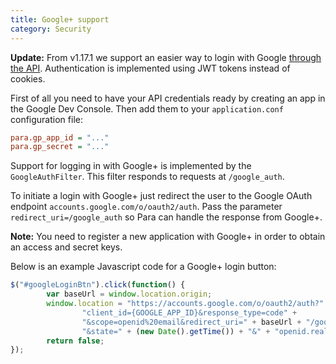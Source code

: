 ```yaml
---
title: Google+ support
category: Security
---
```


**Update:** From v1.17.1 we support an easier way to login with Google [through the API](#034-api-jwt-signin).
Authentication is implemented using JWT tokens instead of cookies.

First of all you need to have your API credentials ready by creating an app in the Google Dev Console.
Then add them to your `application.conf` configuration file:
```cfg
para.gp_app_id = "..."
para.gp_secret = "..."
```

Support for logging in with Google+ is implemented by the `GoogleAuthFilter`. This filter responds to requests at
`/google_auth`.

To initiate a login with Google+ just redirect the user to the Google OAuth endpoint
`accounts.google.com/o/oauth2/auth`. Pass the parameter `redirect_uri=/google_auth` so Para
can handle the response from Google+.

**Note:** You need to register a new application with Google+ in order to obtain an access and secret keys.

Below is an example Javascript code for a Google+ login button:

```js
$("#googleLoginBtn").click(function() {
		var baseUrl = window.location.origin;
		window.location = "https://accounts.google.com/o/oauth2/auth?" +
				"client_id={GOOGLE_APP_ID}&response_type=code" +
				"&scope=openid%20email&redirect_uri=" + baseUrl + "/google_auth" +
				"&state=" + (new Date().getTime()) + "&" + "openid.realm=" + baseUrl;
		return false;
});
```